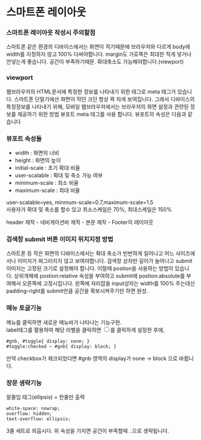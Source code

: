  # 스마트폰 레이아웃

 ### 스마트폰 레이아웃 작성시 주의할점 
스마트폰 같은 환경의 디바이스에서는 화면이 작기때문에 브라우저와 다르게 body에 width를 지정하지 않고 100% 다써야합니다. margin도 가로쪽은 최대한 적게 넣거나 안넣는게 좋습니다. 공간이 부족하기때문.
확대축소도 가능해야합니다.(viewport)

 ### viewport 
웹브라우저의 HTML문서에 특정한 정보를 나타내기 위한 태그로 meta 태그가 있습니다. 스마트폰 단말기에선 화면이 작던 크던 항상 꽉 차게 보여집니다. 그래서 디바이스의 특정정보를 나타내기 위해, 모바일 웹브라우저에서는 브라우저의 화면 설정과 관련된 정보를 제공하기 위한 방법 뷰포트 meta 태그를 사용 합니다. 뷰포트의 속성은 다음과 같습니다

 ### 뷰포트 속성들
 - width : 화면의 너비
 - height : 화면의 높이
 - initial-scale : 초기 확대 비율
 - user-scalable : 확대 및 축소 가능 여부
 - minimum-scale : 최소 비율
 - maximum-scale : 최대 비율
  
user-scalable=yes, minmum-scale=0.7,maximum-scale=1.5  
사용자가 확대 및 축소를 할수 있고 최소스케일은 70%, 최대스케일은 150%  
  
header 제작 - 네비게이션바 제작 - 본문 제작 - Footer의 레이아웃

 ### 검색창  submit 버튼 이미지 위치지정 방법
 스마트폰 등 작은 화면의 디바이스에서는 확대 축소가 빈번하게 일어나고 어느 사이즈에서나 이미지가 찌그러지지 않고 보여야합니다. 검색창 상자만 길이가 늘어나고 submit 이미지는 고정된 크기로 설정해야 합니다. 이럴때 postion을 사용하는 방법이 있습니다.
상위개체에 postion:relative 속성을 부여하고 submit에 postion:absolute를 부여해서 오른쪽에 고정시킵니다. 왼쪽에 자리잡을 input상자는 width를 100% 주는대신 padding-right를 submit만큼 공간을 확보시켜주기만 하면 완성.

 ### 메뉴 토글기능 
메뉴를 클릭하면 새로운 메뉴바가 나타나는 기능구현.  
label태그를 활용하여 해당 라벨을 클릭하면 <input type="checkbox" id="toggle">를 클릭하게 설정한 후에, 
```
#gnb, #toggle{ display: none; }
#toggle:checked ~ #gnb{ display: block; }
```
만약 checkbox가 체크되었다면 #gnb 영역의 display가  none -> block 으로 바뀝니다.


 ### 장문 생략기능 
말줄임 태그(ellipsis) = 한줄만 출력  
```
white-space: nowrap;
overflow: hidden;
text-overflow: ellipsis;
```
3줄 세트로 외웁시다. 위 속성을 가지면 공간이 부족할때 ..으로 생략됩니다.








